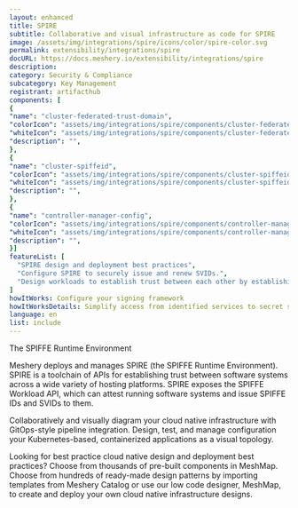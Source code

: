 ```yaml
---
layout: enhanced
title: SPIRE
subtitle: Collaborative and visual infrastructure as code for SPIRE
image: /assets/img/integrations/spire/icons/color/spire-color.svg
permalink: extensibility/integrations/spire
docURL: https://docs.meshery.io/extensibility/integrations/spire
description: 
category: Security & Compliance
subcategory: Key Management
registrant: artifacthub
components: [
{
"name": "cluster-federated-trust-domain",
"colorIcon": "assets/img/integrations/spire/components/cluster-federated-trust-domain/icons/color/cluster-federated-trust-domain-color.svg",
"whiteIcon": "assets/img/integrations/spire/components/cluster-federated-trust-domain/icons/white/cluster-federated-trust-domain-white.svg",
"description": "",
},
{
"name": "cluster-spiffeid",
"colorIcon": "assets/img/integrations/spire/components/cluster-spiffeid/icons/color/cluster-spiffeid-color.svg",
"whiteIcon": "assets/img/integrations/spire/components/cluster-spiffeid/icons/white/cluster-spiffeid-white.svg",
"description": "",
},
{
"name": "controller-manager-config",
"colorIcon": "assets/img/integrations/spire/components/controller-manager-config/icons/color/controller-manager-config-color.svg",
"whiteIcon": "assets/img/integrations/spire/components/controller-manager-config/icons/white/controller-manager-config-white.svg",
"description": "",
}]
featureList: [
  "SPIRE design and deployment best practices",
  "Configure SPIRE to securely issue and renew SVIDs.",
  "Design workloads to establish trust between each other by establishing an mTLS connection or by signing and verifying a JWT token."
]
howItWorks: Configure your signing framework
howItWorksDetails: Simplify access from identified services to secret stores, databases, services meshes and cloud provider services.
language: en
list: include
---
```

<p>
The SPIFFE Runtime Environment
</p>
<p>
    Meshery deploys and manages SPIRE (the SPIFFE Runtime Environment). SPIRE is a toolchain of APIs for establishing trust between software systems across a wide variety of hosting platforms. SPIRE exposes the SPIFFE Workload API, which can attest running software systems and issue SPIFFE IDs and SVIDs to them. 
</p>
<p>
    Collaboratively and visually diagram your cloud native infrastructure with GitOps-style pipeline integration. Design, test, and manage configuration your Kubernetes-based, containerized applications as a visual topology.
</p>
<p>
    Looking for best practice cloud native design and deployment best practices? Choose from thousands of pre-built components in MeshMap. Choose from hundreds of ready-made design patterns by importing templates from Meshery Catalog or use our low code designer, MeshMap, to create and deploy your own cloud native infrastructure designs.
</p>
